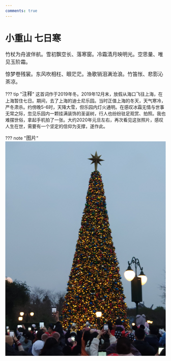 ```yaml
---
comments: true
---
```


# **小重山 七日寒**

<font size=3>竹杖为舟波伴航。雪初飘空长、落寒窗。冷霜清月映明光。空思量、唯见玉阶霜。</font>

<font size=3>惊梦卷残裳。东风吹相枉、眼茫茫。渔歌销泪满沧浪。竹笛怅、悲影沁茶凉。</font>

??? tip "<font size=3>注释</font>"
    这首词作于2019年冬。2019年12月末，放假从海口飞往上海，在上海暂住七日。期间，去了上海的迪士尼乐园。当时正值上海的冬天，天气寒冷，严冬肃杀。约傍晚5-6时，天降大雪，但乐园内灯火通明。在感叹冰霜无情与世事无常之际，忽见乐园内一颗挂满装饰的圣诞树，行人也纷纷驻足观赏、拍照。我也难摆世俗，拿起手机拍了一张。大约2020年元旦左右，再次看见这张照片，感叹人生在世，需要有一个坚定的信仰为支撑，遂作此。

??? note "<font size=3>图片</font>"
    ![ ](poem/小重山/圣诞树.png "圣诞树")
